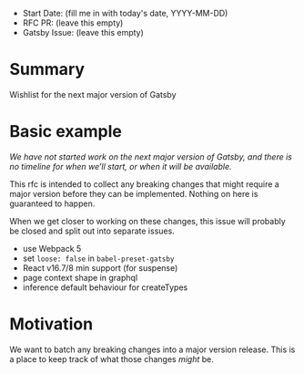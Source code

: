- Start Date: (fill me in with today's date, YYYY-MM-DD)
- RFC PR: (leave this empty)
- Gatsby Issue: (leave this empty)

# Summary

Wishlist for the next major version of Gatsby

# Basic example

*We have not started work on the next major version of Gatsby, and there is no timeline for when we’ll start, or when it will be available.*

This rfc is intended to collect any breaking changes that might require a major version before they can be implemented. Nothing on here is guaranteed to happen.

When we get closer to working on these changes, this issue will probably be closed and split out into separate issues.

- use Webpack 5
- set `loose: false` in `babel-preset-gatsby`
- React v16.7/8 min support (for suspense)
- page context shape in graphql
- inference default behaviour for createTypes

# Motivation

We want to batch any breaking changes into a major version release. This is a place to keep track of what those changes _might_ be.

